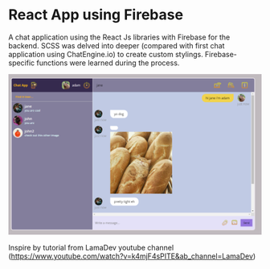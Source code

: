 # React App using Firebase

A chat application using the React Js libraries with Firebase for the backend.
SCSS was delved into deeper (compared with first chat application using ChatEngine.io) to
create custom stylings. Firebase-specific functions were learned during the process. 

![alt text](https://github.com/iluvpomeranians/Chat_Application_React_with_Firebase/blob/main/src/images/image%20(18).png)

Inspire by tutorial from LamaDev youtube channel (https://www.youtube.com/watch?v=k4mjF4sPITE&ab_channel=LamaDev)

